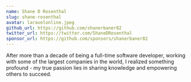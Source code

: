 ```yaml
---
name: Shane D Rosenthal
slug: shane-rosenthal
avatar: laravelonline.jpeg
github_url: https://github.com/shanerbaner82
twitter_url: https://twitter.com/ShaneDRosenthal
sponsor_url: https://github.com/sponsors/shanerbaner82
---
```


After more than a decade of being a full-time software developer, working with some of the largest companies in the world, I realized something profound - my true passion lies in sharing knowledge and empowering others to succeed.
